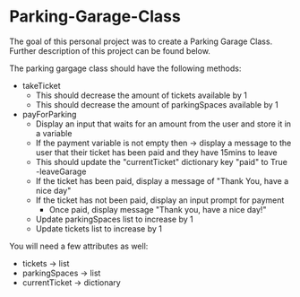 # Parking-Garage-Class

The goal of this personal project was to create a Parking Garage Class. Further description of this project can be found below.

The parking gargage class should have the following methods:

- takeTicket
   - This should decrease the amount of tickets available by 1
   - This should decrease the amount of parkingSpaces available by 1
- payForParking
   - Display an input that waits for an amount from the user and store it in a variable
   - If the payment variable is not empty then ->  display a message to the user that their ticket has been paid and they have 15mins to leave
   - This should update the "currentTicket" dictionary key "paid" to True
-leaveGarage
   - If the ticket has been paid, display a message of "Thank You, have a nice day"
   - If the ticket has not been paid, display an input prompt for payment
      - Once paid, display message "Thank you, have a nice day!"
   - Update parkingSpaces list to increase by 1
   - Update tickets list to increase by 1

You will need a few attributes as well:
- tickets -> list
- parkingSpaces -> list
- currentTicket -> dictionary